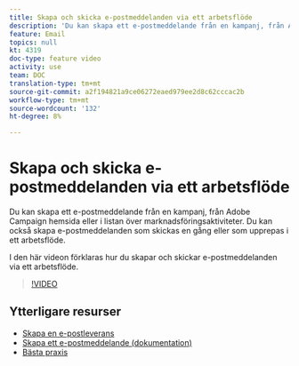 ```yaml
---
title: Skapa och skicka e-postmeddelanden via ett arbetsflöde
description: 'Du kan skapa ett e-postmeddelande från en kampanj, från Adobe Campaign hemsida eller i listan över marknadsföringsaktiviteter. Du kan också skapa e-postmeddelanden som skickas en gång eller som upprepas i ett arbetsflöde. I den här videon förklaras hur du skapar en e-postleverans från hemsidan. '
feature: Email
topics: null
kt: 4319
doc-type: feature video
activity: use
team: DOC
translation-type: tm+mt
source-git-commit: a2f194821a9ce06272eaed979ee2d8c62cccac2b
workflow-type: tm+mt
source-wordcount: '132'
ht-degree: 8%

---
```



# Skapa och skicka e-postmeddelanden via ett arbetsflöde

Du kan skapa ett e-postmeddelande från en kampanj, från Adobe Campaign hemsida eller i listan över marknadsföringsaktiviteter. Du kan också skapa e-postmeddelanden som skickas en gång eller som upprepas i ett arbetsflöde.

I den här videon förklaras hur du skapar och skickar e-postmeddelanden via ett arbetsflöde.

>[!VIDEO](https://video.tv.adobe.com/v/31465?quality=12)

## Ytterligare resurser

* [Skapa en e-postleverans](/help/communication-channels/email/create-email-from-homepage.md)
* [Skapa ett e-postmeddelande (dokumentation)](https://docs.adobe.com/content/help/en/campaign-standard/using/communication-channels/email-messages/creating-an-email.html)
* [Bästa praxis](https://helpx.adobe.com/se/campaign/kb/delivery-best-practices.html)
